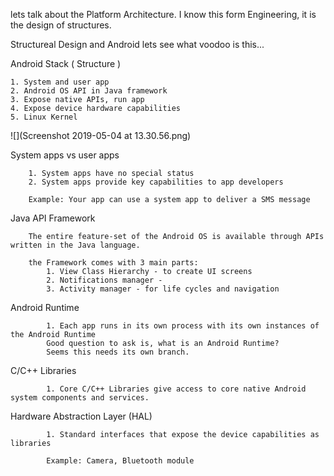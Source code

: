 lets talk about the Platform Architecture. I know this form Engineering, it is the design of structures.

Structureal Design and Android lets see what voodoo is this...

Android Stack ( Structure )

    1. System and user app
    2. Android OS API in Java framework
    3. Expose native APIs, run app
    4. Expose device hardware capabilities
    5. Linux Kernel

![](Screenshot 2019-05-04 at 13.30.56.png)

System apps vs user apps
        
        1. System apps have no special status
        2. System apps provide key capabilities to app developers
        
        Example: Your app can use a system app to deliver a SMS message 
        
Java API Framework

        The entire feature-set of the Android OS is available through APIs written in the Java language. 
        
        the Framework comes with 3 main parts:
            1. View Class Hierarchy - to create UI screens
            2. Notifications manager -
            3. Activity manager - for life cycles and navigation

Android Runtime

            1. Each app runs in its own process with its own instances of the Android Runtime
            Good question to ask is, what is an Android Runtime?
            Seems this needs its own branch.
            
C/C++ Libraries

            1. Core C/C++ Libraries give access to core native Android system components and services.
            
Hardware Abstraction Layer (HAL)

            1. Standard interfaces that expose the device capabilities as libraries
            
            Example: Camera, Bluetooth module
